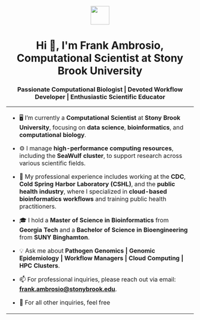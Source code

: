 <p align="center">
  <picture align="center">
    <img align="center" src="https://avatars.githubusercontent.com/u/50809249?s=200&v=4" width="50px">
  </picture>
</p>

<h1 align="center">Hi 👋, I'm Frank Ambrosio, Computational Scientist at Stony Brook University</h1>
<h3 align="center">Passionate Computational Biologist | Devoted Workflow Developer | Enthusiastic Scientific Educator</h3>

<table align="center">
<tr border="none">
<td width="50%" align="left">

- 🖥️ I’m currently a **Computational Scientist** at **Stony Brook University**, focusing on **data science**, **bioinformatics**, and **computational biology**.

- ⚙️ I manage **high-performance computing resources**, including the **SeaWulf cluster**, to support research across various scientific fields.

- 🌟 My professional experience includes working at the **CDC**, **Cold Spring Harbor Laboratory (CSHL)**, and the **public health industry**, where I specialized in **cloud-based bioinformatics workflows** and training public health practitioners.

- 🎓 I hold a **Master of Science in Bioinformatics** from **Georgia Tech** and a **Bachelor of Science in Bioengineering** from **SUNY Binghamton**.

- 💡 Ask me about **Pathogen Genomics | Genomic Epidemiology | Workflow Managers | Cloud Computing | HPC Clusters**.

- 📫 For professional inquiries, please reach out via email: **frank.ambrosio@stonybrook.edu**.

- 🎉 For all other inquiries, feel free
